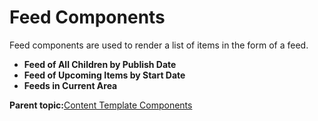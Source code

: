 # Feed Components 

Feed components are used to render a list of items in the form of a feed.

-   **Feed of All Children by Publish Date**
-   **Feed of Upcoming Items by Start Date**
-   **Feeds in Current Area**

**Parent topic:**[Content Template Components ](../ctc/ctc-assets-components.md)

